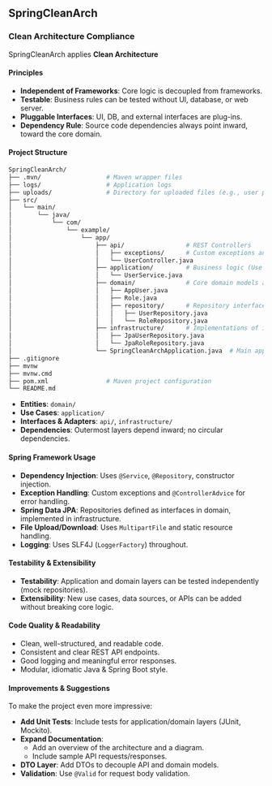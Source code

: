 ## SpringCleanArch

###  Clean Architecture Compliance

SpringCleanArch applies **Clean Architecture**

#### Principles

- **Independent of Frameworks**: Core logic is decoupled from frameworks.
- **Testable**: Business rules can be tested without UI, database, or web server.
- **Pluggable Interfaces**: UI, DB, and external interfaces are plug-ins.
- **Dependency Rule**: Source code dependencies always point inward, toward the core domain.

#### Project Structure

```bash
SpringCleanArch/
├── .mvn/                  # Maven wrapper files
├── logs/                  # Application logs
├── uploads/               # Directory for uploaded files (e.g., user photos)
├── src/
│   └── main/
│       └── java/
│           └── com/
│               └── example/
│                   └── app/
│                       ├── api/                 # REST Controllers
│                       │   ├── exceptions/      # Custom exceptions and handlers
│                       │   └── UserController.java
│                       ├── application/         # Business logic (Use Cases)
│                       │   └── UserService.java
│                       ├── domain/              # Core domain models and interfaces
│                       │   ├── AppUser.java
│                       │   ├── Role.java
│                       │   ├── repository/      # Repository interfaces
│                       │   │   ├── UserRepository.java
│                       │   │   └── RoleRepository.java
│                       ├── infrastructure/      # Implementations of interfaces
│                       │   ├── JpaUserRepository.java
│                       │   └── JpaRoleRepository.java
│                       └── SpringCleanArchApplication.java  # Main application entry point
├── .gitignore
├── mvnw
├── mvnw.cmd
├── pom.xml                # Maven project configuration
└── README.md
```

- **Entities**: `domain/`
- **Use Cases**: `application/`
- **Interfaces & Adapters**: `api/`, `infrastructure/`
- **Dependencies**: Outermost layers depend inward; no circular dependencies.

#### Spring Framework Usage

- **Dependency Injection**: Uses `@Service`, `@Repository`, constructor injection.
- **Exception Handling**: Custom exceptions and `@ControllerAdvice` for error handling.
- **Spring Data JPA**: Repositories defined as interfaces in domain, implemented in infrastructure.
- **File Upload/Download**: Uses `MultipartFile` and static resource handling.
- **Logging**: Uses SLF4J (`LoggerFactory`) throughout.

#### Testability & Extensibility

- **Testability**: Application and domain layers can be tested independently (mock repositories).
- **Extensibility**: New use cases, data sources, or APIs can be added without breaking core logic.

#### Code Quality & Readability

- Clean, well-structured, and readable code.
- Consistent and clear REST API endpoints.
- Good logging and meaningful error responses.
- Modular, idiomatic Java & Spring Boot style.

#### Improvements & Suggestions

To make the project even more impressive:
- **Add Unit Tests**: Include tests for application/domain layers (JUnit, Mockito).
- **Expand Documentation**: 
    - Add an overview of the architecture and a diagram.
    - Include sample API requests/responses.
- **DTO Layer**: Add DTOs to decouple API and domain models.
- **Validation**: Use `@Valid` for request body validation.

